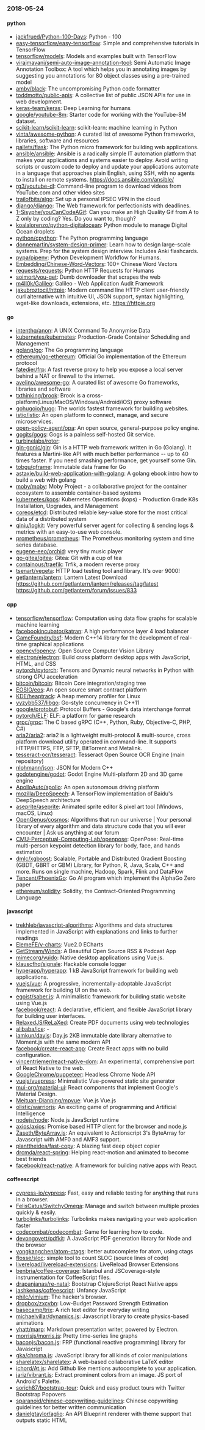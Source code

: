 ### 2018-05-24

#### python
* [jackfrued/Python-100-Days](https://github.com/jackfrued/Python-100-Days): Python - 100
* [easy-tensorflow/easy-tensorflow](https://github.com/easy-tensorflow/easy-tensorflow): Simple and comprehensive tutorials in TensorFlow
* [tensorflow/models](https://github.com/tensorflow/models): Models and examples built with TensorFlow
* [virajmavani/semi-auto-image-annotation-tool](https://github.com/virajmavani/semi-auto-image-annotation-tool): Semi Automatic Image Annotation Toolbox: A tool which helps you in annotating images by suggesting you annotations for 80 object classes using a pre-trained model
* [ambv/black](https://github.com/ambv/black): The uncompromising Python code formatter
* [toddmotto/public-apis](https://github.com/toddmotto/public-apis): A collective list of public JSON APIs for use in web development.
* [keras-team/keras](https://github.com/keras-team/keras): Deep Learning for humans
* [google/youtube-8m](https://github.com/google/youtube-8m): Starter code for working with the YouTube-8M dataset.
* [scikit-learn/scikit-learn](https://github.com/scikit-learn/scikit-learn): scikit-learn: machine learning in Python
* [vinta/awesome-python](https://github.com/vinta/awesome-python): A curated list of awesome Python frameworks, libraries, software and resources
* [pallets/flask](https://github.com/pallets/flask): The Python micro framework for building web applications.
* [ansible/ansible](https://github.com/ansible/ansible): Ansible is a radically simple IT automation platform that makes your applications and systems easier to deploy. Avoid writing scripts or custom code to deploy and update your applications  automate in a language that approaches plain English, using SSH, with no agents to install on remote systems. https://docs.ansible.com/ansible/
* [rg3/youtube-dl](https://github.com/rg3/youtube-dl): Command-line program to download videos from YouTube.com and other video sites
* [trailofbits/algo](https://github.com/trailofbits/algo): Set up a personal IPSEC VPN in the cloud
* [django/django](https://github.com/django/django): The Web framework for perfectionists with deadlines.
* [1-Sisyphe/youCanCodeAGif](https://github.com/1-Sisyphe/youCanCodeAGif): Can you make an High Quality Gif from A to Z only by coding? Yes. Do you want to, though?
* [koalalorenzo/python-digitalocean](https://github.com/koalalorenzo/python-digitalocean):  Python module to manage Digital Ocean droplets
* [python/cpython](https://github.com/python/cpython): The Python programming language
* [donnemartin/system-design-primer](https://github.com/donnemartin/system-design-primer): Learn how to design large-scale systems. Prep for the system design interview. Includes Anki flashcards.
* [pypa/pipenv](https://github.com/pypa/pipenv): Python Development Workflow for Humans.
* [Embedding/Chinese-Word-Vectors](https://github.com/Embedding/Chinese-Word-Vectors): 100+ Chinese Word Vectors 
* [requests/requests](https://github.com/requests/requests): Python HTTP Requests for Humans 
* [soimort/you-get](https://github.com/soimort/you-get):  Dumb downloader that scrapes the web
* [m4ll0k/Galileo](https://github.com/m4ll0k/Galileo): Galileo - Web Application Audit Framework
* [jakubroztocil/httpie](https://github.com/jakubroztocil/httpie): Modern command line HTTP client  user-friendly curl alternative with intuitive UI, JSON support, syntax highlighting, wget-like downloads, extensions, etc. https://httpie.org

#### go
* [intenthq/anon](https://github.com/intenthq/anon): A UNIX Command To Anonymise Data
* [kubernetes/kubernetes](https://github.com/kubernetes/kubernetes): Production-Grade Container Scheduling and Management
* [golang/go](https://github.com/golang/go): The Go programming language
* [ethereum/go-ethereum](https://github.com/ethereum/go-ethereum): Official Go implementation of the Ethereum protocol
* [fatedier/frp](https://github.com/fatedier/frp): A fast reverse proxy to help you expose a local server behind a NAT or firewall to the internet.
* [avelino/awesome-go](https://github.com/avelino/awesome-go): A curated list of awesome Go frameworks, libraries and software
* [txthinking/brook](https://github.com/txthinking/brook): Brook is a cross-platform(Linux/MacOS/Windows/Android/iOS) proxy software
* [gohugoio/hugo](https://github.com/gohugoio/hugo): The worlds fastest framework for building websites.
* [istio/istio](https://github.com/istio/istio): An open platform to connect, manage, and secure microservices.
* [open-policy-agent/opa](https://github.com/open-policy-agent/opa): An open source, general-purpose policy engine.
* [gogits/gogs](https://github.com/gogits/gogs): Gogs is a painless self-hosted Git service.
* [turbinelabs/rotor](https://github.com/turbinelabs/rotor): 
* [gin-gonic/gin](https://github.com/gin-gonic/gin): Gin is a HTTP web framework written in Go (Golang). It features a Martini-like API with much better performance -- up to 40 times faster. If you need smashing performance, get yourself some Gin.
* [tobgu/qframe](https://github.com/tobgu/qframe): Immutable data frame for Go
* [astaxie/build-web-application-with-golang](https://github.com/astaxie/build-web-application-with-golang): A golang ebook intro how to build a web with golang
* [moby/moby](https://github.com/moby/moby): Moby Project - a collaborative project for the container ecosystem to assemble container-based systems
* [kubernetes/kops](https://github.com/kubernetes/kops): Kubernetes Operations (kops) - Production Grade K8s Installation, Upgrades, and Management
* [coreos/etcd](https://github.com/coreos/etcd): Distributed reliable key-value store for the most critical data of a distributed system
* [qiniu/logkit](https://github.com/qiniu/logkit): Very powerful server agent for collecting & sending logs & metrics with an easy-to-use web console.
* [prometheus/prometheus](https://github.com/prometheus/prometheus): The Prometheus monitoring system and time series database.
* [eugene-eeo/orchid](https://github.com/eugene-eeo/orchid): very tiny music player
* [go-gitea/gitea](https://github.com/go-gitea/gitea): Gitea: Git with a cup of tea
* [containous/traefik](https://github.com/containous/traefik): Trfik, a modern reverse proxy
* [tsenart/vegeta](https://github.com/tsenart/vegeta): HTTP load testing tool and library. It's over 9000!
* [getlantern/lantern](https://github.com/getlantern/lantern): Lantern Latest Download https://github.com/getlantern/lantern/releases/tag/latest  https://github.com/getlantern/forum/issues/833 

#### cpp
* [tensorflow/tensorflow](https://github.com/tensorflow/tensorflow): Computation using data flow graphs for scalable machine learning
* [facebookincubator/katran](https://github.com/facebookincubator/katran): A high performance layer 4 load balancer
* [GameFoundry/bsf](https://github.com/GameFoundry/bsf): Modern C++14 library for the development of real-time graphical applications
* [opencv/opencv](https://github.com/opencv/opencv): Open Source Computer Vision Library
* [electron/electron](https://github.com/electron/electron): Build cross platform desktop apps with JavaScript, HTML, and CSS
* [pytorch/pytorch](https://github.com/pytorch/pytorch): Tensors and Dynamic neural networks in Python with strong GPU acceleration
* [bitcoin/bitcoin](https://github.com/bitcoin/bitcoin): Bitcoin Core integration/staging tree
* [EOSIO/eos](https://github.com/EOSIO/eos): An open source smart contract platform
* [KDE/heaptrack](https://github.com/KDE/heaptrack): A heap memory profiler for Linux
* [yyzybb537/libgo](https://github.com/yyzybb537/libgo): Go-style concurrency in C++11
* [google/protobuf](https://github.com/google/protobuf): Protocol Buffers - Google's data interchange format
* [pytorch/ELF](https://github.com/pytorch/ELF): ELF: a platform for game research
* [grpc/grpc](https://github.com/grpc/grpc): The C based gRPC (C++, Python, Ruby, Objective-C, PHP, C#)
* [aria2/aria2](https://github.com/aria2/aria2): aria2 is a lightweight multi-protocol & multi-source, cross platform download utility operated in command-line. It supports HTTP/HTTPS, FTP, SFTP, BitTorrent and Metalink.
* [tesseract-ocr/tesseract](https://github.com/tesseract-ocr/tesseract): Tesseract Open Source OCR Engine (main repository)
* [nlohmann/json](https://github.com/nlohmann/json): JSON for Modern C++
* [godotengine/godot](https://github.com/godotengine/godot): Godot Engine  Multi-platform 2D and 3D game engine
* [ApolloAuto/apollo](https://github.com/ApolloAuto/apollo): An open autonomous driving platform
* [mozilla/DeepSpeech](https://github.com/mozilla/DeepSpeech): A TensorFlow implementation of Baidu's DeepSpeech architecture
* [aseprite/aseprite](https://github.com/aseprite/aseprite): Animated sprite editor & pixel art tool (Windows, macOS, Linux)
* [OpenGenus/cosmos](https://github.com/OpenGenus/cosmos): Algorithms that run our universe | Your personal library of every algorithm and data structure code that you will ever encounter | Ask us anything at our forum
* [CMU-Perceptual-Computing-Lab/openpose](https://github.com/CMU-Perceptual-Computing-Lab/openpose): OpenPose: Real-time multi-person keypoint detection library for body, face, and hands estimation
* [dmlc/xgboost](https://github.com/dmlc/xgboost): Scalable, Portable and Distributed Gradient Boosting (GBDT, GBRT or GBM) Library, for Python, R, Java, Scala, C++ and more. Runs on single machine, Hadoop, Spark, Flink and DataFlow
* [Tencent/PhoenixGo](https://github.com/Tencent/PhoenixGo): Go AI program which implement the AlphaGo Zero paper
* [ethereum/solidity](https://github.com/ethereum/solidity): Solidity, the Contract-Oriented Programming Language

#### javascript
* [trekhleb/javascript-algorithms](https://github.com/trekhleb/javascript-algorithms): Algorithms and data structures implemented in JavaScript with explanations and links to further readings
* [ElemeFE/v-charts](https://github.com/ElemeFE/v-charts):  Vue2.0  ECharts 
* [GetStream/Winds](https://github.com/GetStream/Winds): A Beautiful Open Source RSS & Podcast App
* [mimecorg/vuido](https://github.com/mimecorg/vuido): Native desktop applications using Vue.js.
* [klauscfhq/signale](https://github.com/klauscfhq/signale):  Hackable console logger
* [hyperapp/hyperapp](https://github.com/hyperapp/hyperapp): 1 kB JavaScript framework for building web applications.
* [vuejs/vue](https://github.com/vuejs/vue):  A progressive, incrementally-adoptable JavaScript framework for building UI on the web.
* [egoist/saber.js](https://github.com/egoist/saber.js): A minimalistic framework for building static website using Vue.js
* [facebook/react](https://github.com/facebook/react): A declarative, efficient, and flexible JavaScript library for building user interfaces.
* [RelaxedJS/ReLaXed](https://github.com/RelaxedJS/ReLaXed): Create PDF documents using web technologies
* [alibaba/ice](https://github.com/alibaba/ice):   - 
* [iamkun/dayjs](https://github.com/iamkun/dayjs):  Day.js 2KB immutable date library alternative to Moment.js with the same modern API
* [facebook/create-react-app](https://github.com/facebook/create-react-app): Create React apps with no build configuration.
* [vincentriemer/react-native-dom](https://github.com/vincentriemer/react-native-dom): An experimental, comprehensive port of React Native to the web.
* [GoogleChrome/puppeteer](https://github.com/GoogleChrome/puppeteer): Headless Chrome Node API
* [vuejs/vuepress](https://github.com/vuejs/vuepress):  Minimalistic Vue-powered static site generator
* [mui-org/material-ui](https://github.com/mui-org/material-ui): React components that implement Google's Material Design.
* [Meituan-Dianping/mpvue](https://github.com/Meituan-Dianping/mpvue):  Vue.js  Vue.js 
* [olistic/warriorjs](https://github.com/olistic/warriorjs): An exciting game of programming and Artificial Intelligence
* [nodejs/node](https://github.com/nodejs/node): Node.js JavaScript runtime 
* [axios/axios](https://github.com/axios/axios): Promise based HTTP client for the browser and node.js
* [Zaseth/ByteArray.js](https://github.com/Zaseth/ByteArray.js): An equivalent to Actionscript 3's ByteArray for Javascript with AMF0 and AMF3 support.
* [planttheidea/fast-copy](https://github.com/planttheidea/fast-copy): A blazing fast deep object copier
* [drcmda/react-spring](https://github.com/drcmda/react-spring):  Helping react-motion and animated to become best friends
* [facebook/react-native](https://github.com/facebook/react-native): A framework for building native apps with React.

#### coffeescript
* [cypress-io/cypress](https://github.com/cypress-io/cypress): Fast, easy and reliable testing for anything that runs in a browser.
* [FelisCatus/SwitchyOmega](https://github.com/FelisCatus/SwitchyOmega): Manage and switch between multiple proxies quickly & easily.
* [turbolinks/turbolinks](https://github.com/turbolinks/turbolinks): Turbolinks makes navigating your web application faster
* [codecombat/codecombat](https://github.com/codecombat/codecombat): Game for learning how to code.
* [devongovett/pdfkit](https://github.com/devongovett/pdfkit): A JavaScript PDF generation library for Node and the browser
* [yongkangchen/atom-ctags](https://github.com/yongkangchen/atom-ctags): better autocomplete for atom, using ctags
* [flosse/sloc](https://github.com/flosse/sloc): simple tool to count SLOC (source lines of code)
* [livereload/livereload-extensions](https://github.com/livereload/livereload-extensions): LiveReload Browser Extensions
* [benbria/coffee-coverage](https://github.com/benbria/coffee-coverage): Istanbul and JSCoverage-style instrumentation for CoffeeScript files.
* [drapanjanas/re-natal](https://github.com/drapanjanas/re-natal): Bootstrap ClojureScript React Native apps
* [jashkenas/coffeescript](https://github.com/jashkenas/coffeescript): Unfancy JavaScript
* [philc/vimium](https://github.com/philc/vimium): The hacker's browser.
* [dropbox/zxcvbn](https://github.com/dropbox/zxcvbn): Low-Budget Password Strength Estimation
* [basecamp/trix](https://github.com/basecamp/trix): A rich text editor for everyday writing
* [michaelvillar/dynamics.js](https://github.com/michaelvillar/dynamics.js): Javascript library to create physics-based animations
* [yhatt/marp](https://github.com/yhatt/marp): Markdown presentation writer, powered by Electron.
* [morrisjs/morris.js](https://github.com/morrisjs/morris.js): Pretty time-series line graphs
* [baconjs/bacon.js](https://github.com/baconjs/bacon.js): FRP (functional reactive programming) library for Javascript
* [gka/chroma.js](https://github.com/gka/chroma.js): JavaScript library for all kinds of color manipulations
* [sharelatex/sharelatex](https://github.com/sharelatex/sharelatex): A web-based collaborative LaTeX editor
* [ichord/At.js](https://github.com/ichord/At.js): Add Github like mentions autocomplete to your application.
* [jariz/vibrant.js](https://github.com/jariz/vibrant.js): Extract prominent colors from an image. JS port of Android's Palette.
* [sorich87/bootstrap-tour](https://github.com/sorich87/bootstrap-tour): Quick and easy product tours with Twitter Bootstrap Popovers
* [sparanoid/chinese-copywriting-guidelines](https://github.com/sparanoid/chinese-copywriting-guidelines): Chinese copywriting guidelines for better written communication
* [danielgtaylor/aglio](https://github.com/danielgtaylor/aglio): An API Blueprint renderer with theme support that outputs static HTML
